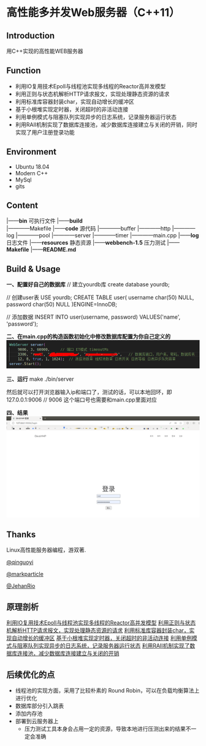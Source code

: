 # 高性能多并发Web服务器（C++11）
## Introduction
用C++实现的高性能WEB服务器
## Function
- 利用IO复用技术Epoll与线程池实现多线程的Reactor高并发模型
- 利用正则与状态机解析HTTP请求报文，实现处理静态资源的请求
- 利用标准库容器封装char，实现自动增长的缓冲区
- 基于小根堆实现定时器，关闭超时的非活动连接
- 利用单例模式与阻塞队列实现异步的日志系统，记录服务器运行状态
- 利用RAII机制实现了数据库连接池，减少数据库连接建立与关闭的开销，同时实现了用户注册登录功能

## Environment
- Ubuntu 18.04
- Modern C++
- MySql
- gits

## Content

|——**bin**              可执行文件
|——**build**            
|————Makefile
|——**code**             源代码
|————buffer
|————http
|————log
|————pool
|————server
|————timer
|————main.cpp
|——**log**              日志文件
|——**resources**        静态资源
|——**webbench-1.5**     压力测试
|——**Makefile**
|——**README.md**


## Build & Usage

**一、配置好自己的数据库**
// 建立yourdb库
create database yourdb;

// 创建user表
USE yourdb;
CREATE TABLE user(
    username char(50) NULL,
    password char(50) NULL
)ENGINE=InnoDB;

// 添加数据
INSERT INTO user(username, password) VALUES('name', 'password');


**二、在main.cpp的构造函数初始化中修改数据库配置为你自己定义的**
![](./img/readme_pic1.png)

**三、运行**
make
./bin/server

然后就可以打开浏览器输入ip和端口了，测试的话，可以本地回环，即127.0.0.1:9006  // 9006 这个端口号也需要和main.cpp里面对应

**四、结果**
![](./img/readme_pic2.png.png)

## Thanks

Linux高性能服务器编程，游双著. 

[@qinguoyi](https://github.com/qinguoyi/TinyWebServer)

[@markparticle](https://github.com/markparticle/WebServer)

[@JehanRio](https://github.com/JehanRio/TinyWebServer)

## 原理剖析
[利用IO复用技术Epoll与线程池实现多线程的Reactor高并发模型](./code/server/README.md)
[利用正则与状态机解析HTTP请求报文，实现处理静态资源的请求](./code/http/README.md)
[利用标准库容器封装char，实现自动增长的缓冲区](./code/buffer/README.md)
[基于小根堆实现定时器，关闭超时的非活动连接](./code/timer/README.md)
[利用单例模式与阻塞队列实现异步的日志系统，记录服务器运行状态](./code/log/README.md)
[利用RAII机制实现了数据库连接池，减少数据库连接建立与关闭的开销](./code/pool/README.md)

## 后续优化的点
- 线程池的实现⽅⾯，采⽤了⽐较朴素的 Round Robin，可以在负载均衡算法上进⾏优化
- 数据库部分引入跳表
- 添加内存池
- 部署到云服务器上
    - 压⼒测试⼯具本身会占⽤⼀定的资源，导致本地进⾏压测出来的结果不⼀定会准确

